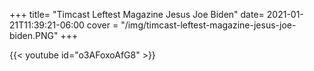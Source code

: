 +++
title= "Timcast Leftest Magazine Jesus Joe Biden"
date= 2021-01-21T11:39:21-06:00
cover = "/img/timcast-leftest-magazine-jesus-joe-biden.PNG"
+++

{{< youtube id="o3AFoxoAfG8" >}}

